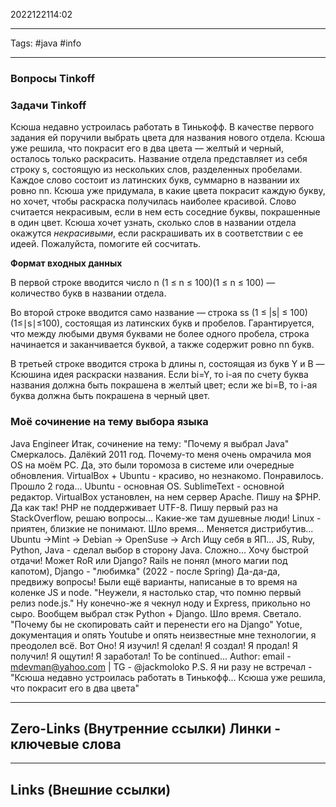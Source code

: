 2022122114:02
___
Tags: #java #info 
___
### Вопросы Tinkoff


### Задачи Tinkoff

Ксюша недавно устроилась работать в Тинькофф. В качестве первого задания ей поручили выбрать цвета для названия нового отдела. Ксюша уже решила, что покрасит его в два цвета — желтый и черный, осталось только раскрасить.
Название отдела представляет из себя строку ﻿s﻿, состоящую из нескольких слов, разделенных пробелами. Каждое слово состоит из латинских букв, суммарно в названии их ровно ﻿nn﻿.
Ксюша уже придумала, в какие цвета покрасит каждую букву, но хочет, чтобы раскраска получилась наиболее красивой. Слово считается некрасивым, если в нем есть соседние буквы, покрашенные в один цвет.
Ксюша хочет узнать, сколько слов в названии отдела окажутся _некрасивыми_, если раскрашивать их в соответствии с ее идеей. Пожалуйста, помогите ей сосчитать.


**Формат входных данных**

В первой строке вводится число n (1 ≤ n ≤ 100)(1 ≤ n ≤ 100) — количество букв в названии отдела.

Во второй строке вводится само название — строка ss (1 ≤ |s| ≤ 100)(1≤∣s∣≤100), состоящая из латинских букв и пробелов. Гарантируется, что между любыми двумя буквами не более одного пробела, строка начинается и заканчивается буквой, а также содержит ровно nn букв.

В третьей строке вводится строка b длины n, состоящая из букв Y и B — Ксюшина идея раскраски названия. Если bi=Y, то i-ая по счету буква названия должна быть покрашена в желтый цвет; если же bi=B, то i-ая буква должна быть покрашена в черный цвет.
  

### Моё сочинение на тему выбора языка
Java Engineer
Итак, сочинение на тему: "Почему я выбрал Java"
Смеркалось. Далёкий 2011 год. Почему-то меня очень омрачила моя OS на моём РС.
Да, это были торомоза в системе или очередные обновления. 
VirtualBox + Ubuntu - красиво, но незнакомо. Понравилось. 
Прошло 2 года...
Ubuntu - основная OS. SublimeText - основной редактор. VirtualBox установлен, на нем сервер Apache.
Пишу на $PHP. Да как так! PHP не поддерживает UTF-8. Пишу первый раз на StackOverflow, решаю вопросы... Какие-же там душевные люди! Linux - приятен, близкие не понимают.
Шло время...
Меняется дистрибутив... Ubuntu ->Mint -> Debian -> OpenSuse -> Arch
Ищу себя в ЯП... JS, Ruby, Python, Java - сделал выбор в сторону Java. Сложно...
Хочу быстрой отдачи! Может RoR или Django? Rails не понял (много магии под капотом), Django - "любимка"  (2022 - после Spring)
Да-да-да, предвижу вопросы! Были ещё варианты,  написаные в то время на коленке JS и node.
"Неужели, я  настолько стар, что помню первый релиз node.js." 
Ну конечно-же я чекнул ноду и Express, прикольно но сыро. Вообщем выбрал стэк Python + Django.
Шло время. Светало. "Почему бы не скопировать сайт и перенести его на Django"
Yotue, документация и опять Youtube и опять неизвестные мне технологии, я преодолел всё.
Вот Оно! Я изучил! Я сделал! Я создал! Я продал! Я получил! Я ощутил! Я заработал!
To be continued...
Author: email - mdevman@yahoo.com | TG - @jackmoloko
P.S. Я ни разу не встречал - "Ксюша недавно устроилась работать в Тинькофф... Ксюша уже решила, что покрасит его в два цвета"

-----
**Zero-Links (Внутренние ссылки)** Линки - ключевые слова
- 

------
**Links (Внешние ссылки)**
- 
